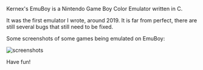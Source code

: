 Kernex's EmuBoy is a Nintendo Game Boy Color Emulator written in C.

It was the first emulator I wrote, around 2019. It is far from perfect, there are still several bugs that still need to be fixed.

Some screenshots of some games being emulated on EmuBoy:

![screenshots](https://github.com/kernex/EmuBoy/assets/87316900/ff510a40-6e09-458b-8f52-5a7558867ca1)

Have fun!
